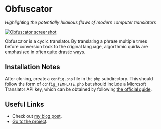 # Obfuscator

*Highlighting the potentially hilarious flaws of modern computer translators*

[![Obfuscator screenshot][screenshot]][project]

Obfuscator is a cyclic translator. By translating a phrase multiple times before conversion back to the original language, algorithmic quirks are emphasised in often quite drastic ways. 

## Installation Notes

After cloning, create a `config.php` file in the `php` subdirectory. This should follow the form of `config_TEMPLATE.php` but should include a Microsoft Translator API key, which can be obtained by following [the official guide][api].

## Useful Links
- Check out [my blog post][blog].
- [Go to the project][project].

[project]:      https://albertnis.com/obfuscator/
[screenshot]:   http://i.imgur.com/hpZNirY.png
[api]:          https://www.microsoft.com/en-us/translator/getstarted.aspx
[blog]:         http://albertnis.com/posts/obfuscator/